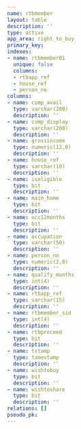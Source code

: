 ```yaml
---
name: rtbmember
layout: table
description: ''
type: active
app_area: right_to_buy
primary_key: 
indexes:
- name: rtbmember01
  unique: false
  columns:
  - rtbapp_ref
  - house_ref
  - person_no
columns:
- name: comp_avail
  type: varchar(200)
  description: ''
- name: comp_display
  type: varchar(200)
  description: ''
- name: grossincome
  type: numeric(12,0)
  description: ''
- name: house_ref
  type: varchar(10)
  description: ''
- name: iseligible
  type: bit
  description: ''
- name: main_home
  type: bit
  description: ''
- name: occ12months
  type: bit
  description: ''
- name: occupation
  type: varchar(50)
  description: ''
- name: person_no
  type: numeric(2,0)
  description: ''
- name: qualify_months
  type: int(4)
  description: ''
- name: rtbapp_ref
  type: varchar(15)
  description: ''
- name: rtbmember_sid
  type: int(4)
  description: ''
- name: rtbproceed
  type: bit
  description: ''
- name: tstamp
  type: timestamp
  description: ''
- name: wishtobuy
  type: bit
  description: ''
- name: wishtoshare
  type: bit
  description: ''
relations: []
pseudo_pk: 
---
```


